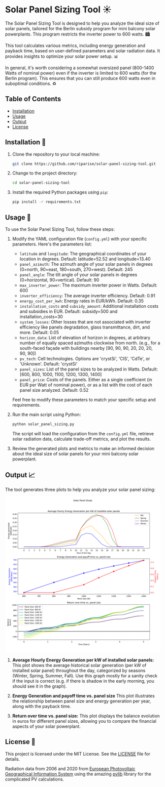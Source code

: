 # Solar Panel Sizing Tool ☀️

The Solar Panel Sizing Tool is designed to help you analyze the ideal size of solar panels, tailored for the Berlin subsidy program for mini balcony solar powerplants. This program restricts the inverter power to 600 watts. 🏙️

This tool calculates various metrics, including energy generation and payback time, based on user-defined parameters and solar radiation data. It provides insights to optimize your solar power setup. 📊

In general, it's worth considering a somewhat oversized panel (800-1400 Watts of nominal power) even if the inverter is limited to 600 watts (for the Berlin program). This ensures that you can still produce 600 watts even in suboptimal 
conditions. ♻️

## Table of Contents
- [Installation](#installation)
- [Usage](#usage)
- [Output](#output)
- [License](#license)

## Installation 🚀

1. Clone the repository to your local machine:

   ```bash
   git clone https://github.com/riparise/solar-panel-sizing-tool.git
   ```

2. Change to the project directory:

   ```bash
   cd solar-panel-sizing-tool
   ```

3. Install the required Python packages using `pip`:

   ```bash
   pip install -r requirements.txt
   ```

## Usage 🧰

To use the Solar Panel Sizing Tool, follow these steps:

1. Modify the YAML configuration file (`config.yml`) with your specific parameters. Here's the parameters list:

   - `latitude` and `longitude`: The geographical coordinates of your location in degrees. Default: latitude=52.52 and longitude=13.40
   - `panel_azimuth`: The azimuth angle of your solar panels in degrees (0=north, 90=east, 180=south, 270=west). Default: 245
   - `panel_angle`: The tilt angle of your solar panels in degrees (0=horizontal, 90=vertical). Default: 90
   - `max_inverter_power`: The maximum inverter power in Watts. Default: 600
   - `inverter_efficiency`: The average inverter efficiency. Default: 0.91
   - `energy_cost_per_kwh`: Energy rates in EUR/kWh. Default: 0.35
   - `installation_costs` and `subsidy_amount`: Additional installation costs and subsidies in EUR. Default: subsidy=500 and installation_costs=30
   - `system_losses`: Other losses that are not associated with inverter efficiency like panels degradation, glass transmittance, dirt, and more. Default: 0.05
   - `horizon_data`: List of elevation of horizon in degrees, at arbitrary number of equally spaced azimuths clockwise from north. (e.g., for a south-faced façade with buildings nearby [90, 90, 90, 20, 20, 20, 90, 90])
   - `pv_tech`: Cell technologies. Options are 'crystSi', 'CIS', 'CdTe', or 'Unknown'. Default: 'crystSi'
   - `panel_sizes`: List of the panel sizes to be analyzed in Watts. Default: [600, 800, 1000, 1100, 1200, 1300, 1400]
   - `panel_price`: Costs of the panels. Either as a single coefficient (in EUR per Watt of nominal power), or as a list with the cost of each panel size analyzed. Default: 0.52

   Feel free to modify these parameters to match your specific setup and requirements.

2. Run the main script using Python:

   ```bash
   python solar_panel_sizing.py
   ```

   The script will load the configuration from the `config.yml` file, retrieve solar radiation data, calculate trade-off metrics, and plot the results.

3. Review the generated plots and metrics to make an informed decision about the ideal size of solar panels for your mini balcony solar powerplant.

## Output 📈

The tool generates three plots to help you analyze your solar panel sizing:

![Output Example](/output_example.png)

1. **Average Hourly Energy Generation per kW of installed solar panels:** This plot shows the average historical solar generation (per kW of installed solar panel) throughout the day, categorized by seasons (Winter, Spring, Summer, Fall). Use this graph mostly for a sanity check if the 
   input is correct (e.g. if there is shadow in the early morning, you should see it in the graph).

2. **Energy Generation and payoff time vs. panel size** This plot illustrates the relationship between panel size and energy generation per year, along with the payback time.

3. **Return over time vs. panel size:** This plot displays the balance evolution in euros for different panel sizes, allowing you to compare the financial aspects of your solar powerplant.

## License 📜

This project is licensed under the MIT License. See the [LICENSE](LICENSE) file for details.

Radiation data from 2006 and 2020 from [European Photovoltaic Geographical Information System](https://re.jrc.ec.europa.eu/api/v5_2/) using the amazing [pvlib](https://pvlib-python.readthedocs.io/en/stable/) library for the complicated PV calculations.
